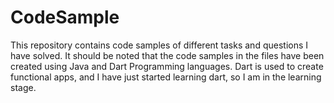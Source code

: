 # CodeSample
This repository contains code samples of different tasks and questions I have solved. It should be noted that the code samples in the files have been created using Java and Dart Programming languages. Dart is used to create functional apps, and I have just started learning dart, so I am in the learning stage.

